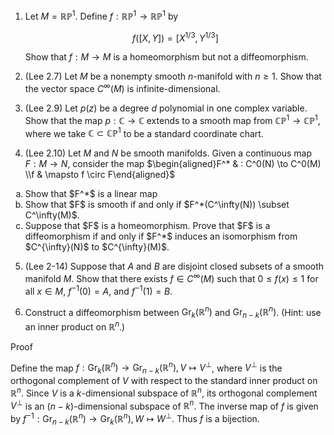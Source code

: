 1. Let $M=\mathbb{RP}^1$. Define $f: \mathbb{RP}^1 \to \mathbb{RP}^1$ by

   $$f([X,Y])=[X^{1/3}, Y^{1/3}]$$

   Show that $f: M \to M$ is a homeomorphism but not a diffeomorphism.

2. (Lee 2.7) Let $M$ be a nonempty smooth $n$-manifold with $n \geq 1$. Show that the vector space $C^{\infty}(M)$ is infinite-dimensional.

3. (Lee 2.9) Let $p(z)$ be a degree $d$ polynomial in one complex variable. Show that the map $p: \mathbb{C} \rightarrow \mathbb{C}$ extends to a smooth map from $\mathbb{C P}^1 \rightarrow \mathbb{C P}^1$, where we take $\mathbb{C} \subset \mathbb{C P}^1$ to be a standard coordinate chart.

4. (Lee 2.10) Let $M$ and $N$ be smooth manifolds. Given a continuous map $F: M \to N$, consider the map
    $`\begin{aligned}F^* & : C^0(N) \to C^0(M) \\f & \mapsto f \circ F\end{aligned}`$

  <ol type="a">
  <li>
    Show that $F^*$ is a linear map
  </li>
  <li>
    Show that $F$ is smooth if and only if $F^*(C^\infty(N)) \subset C^\infty(M)$.
  </li>
  <li>
    Suppose that $F$ is a homeomorphism. Prove that $F$ is a diffeomorphism if and only if $F^*$ induces an isomorphism from $C^{\infty}(N)$ to $C^{\infty}(M)$.
  </li>
  </ol>

5. (Lee 2-14) Suppose that $A$ and $B$ are disjoint closed subsets of a smooth manifold $M$. Show that there exists $f \in C^{\infty}(M)$ such that $0 \leq f(x) \leq 1$ for all $x \in M$, $f^{-1}(0)=A$, and $f^{-1}(1)=B$.

6. Construct a diffeomorphism between $`\mathrm{Gr}_k(\mathbb{R}^n)`$ and $`\mathrm{Gr}_{n-k}(\mathbb{R}^n)`$. (Hint: use an inner product on $\mathbb{R}^n$.)

Proof

Define the map $`f:\mathrm{Gr}_k(\mathbb{R}^n)\to \mathrm{Gr}_{n-k}(\mathbb{R}^n),V\mapsto V^{\perp}`$, where $V^{\perp}$ is the orthogonal complement of $V$ with respect to the standard inner product on $\mathbb{R}^n$. Since $V$ is a $k$-dimensional subspace of $\mathbb{R}^n$, its orthogonal complement $V^{\perp}$ is an $(n-k)$-dimensional subspace of $\mathbb{R}^n$. The inverse map of $f$ is given by $`f^{-1}:\mathrm{Gr}_{n-k}(\mathbb{R}^n)\to \mathrm{Gr}_k(\mathbb{R}^n),W\mapsto W^{\perp}`$. Thus $f$ is a bijection.
